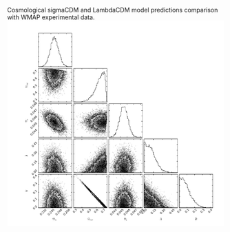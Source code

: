Cosmological sigmaCDM and LambdaCDM model predictions comparison with WMAP experimental data.
![alt text](https://github.com/arrghb2012/cosmological_models/raw/master/sigmaCDM_params.png)
